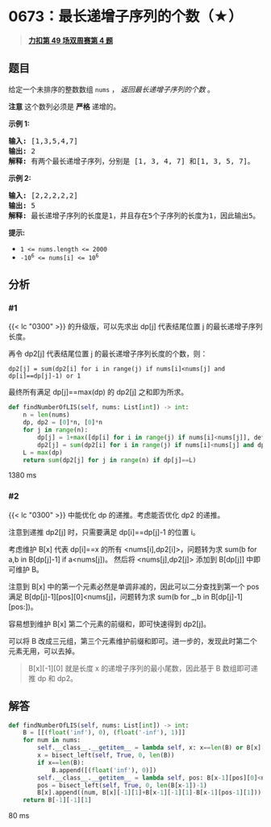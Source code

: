 # 0673：最长递增子序列的个数（★）


> <u>**[力扣第 49 场双周赛第 4 题](https://leetcode.cn/problems/number-of-longest-increasing-subsequence/)**</u>

## 题目

<p>给定一个未排序的整数数组<meta charset="UTF-8" /> <code>nums</code> ， <em>返回最长递增子序列的个数</em> 。</p>

<p><strong>注意</strong> 这个数列必须是 <strong>严格</strong> 递增的。</p>



<p><strong>示例 1:</strong></p>

<pre>
<strong>输入:</strong> [1,3,5,4,7]
<strong>输出:</strong> 2
<strong>解释:</strong> 有两个最长递增子序列，分别是 [1, 3, 4, 7] 和[1, 3, 5, 7]。
</pre>

<p><strong>示例 2:</strong></p>

<pre>
<strong>输入:</strong> [2,2,2,2,2]
<strong>输出:</strong> 5
<strong>解释:</strong> 最长递增子序列的长度是1，并且存在5个子序列的长度为1，因此输出5。
</pre>



<p><strong>提示:</strong> </p>

<p><meta charset="UTF-8" /></p>

<ul>
<li><code>1 &lt;= nums.length &lt;= 2000</code></li>
<li><code>-10<sup>6</sup> &lt;= nums[i] &lt;= 10<sup>6</sup></code></li>
</ul>


## 分析

### #1

{{< lc "0300" >}} 的升级版，可以先求出 dp[j] 代表结尾位置 j 的最长递增子序列长度。

再令 dp2[j] 代表结尾位置 j 的最长递增子序列长度的个数，则：

    dp2[j] = sum(dp2[i] for i in range(j) if nums[i]<nums[j] and dp[i]==dp[j]-1) or 1
    
最终所有满足 dp[j]==max(dp) 的 dp2[j] 之和即为所求。
    
```python
def findNumberOfLIS(self, nums: List[int]) -> int:
    n = len(nums)
    dp, dp2 = [0]*n, [0]*n
    for j in range(n):
        dp[j] = 1+max([dp[i] for i in range(j) if nums[i]<nums[j]], default=0)
        dp2[j] = sum(dp2[i] for i in range(j) if nums[i]<nums[j] and dp[i]==dp[j]-1) or 1
    L = max(dp)
    return sum(dp2[j] for j in range(n) if dp[j]==L)
```
1380 ms

### #2

{{< lc "0300" >}} 中能优化 dp 的递推。考虑能否优化 dp2 的递推。

注意到递推 dp2[j] 时，只需要满足 dp[i]==dp[j]-1 的位置 i。

考虑维护 B[x] 代表 dp[i]==x 的所有 <nums[i],dp2[i]>，问题转为求 
sum(b for a,b in B[dp[j]-1] if a<nums[j])。
然后将 <nums[j],dp2[j]> 添加到 B[dp[j]] 中即可维护 B。

注意到 B[x] 中的第一个元素必然是单调非减的，因此可以二分查找到第一个 pos 满足 
B[dp[j]-1][pos][0]<nums[j]，问题转为求 
sum(b for _,b in B[dp[j]-1][pos:])。

容易想到维护 B[x] 第二个元素的前缀和，即可快速得到 dp2[j]。

可以将 B 改成三元组，第三个元素维护前缀和即可。进一步的，发现此时第二个元素无用，可以去掉。

> B[x][-1][0] 就是长度 x 的递增子序列的最小尾数，因此基于 B 数组即可递推 dp 和 dp2。


## 解答

```python
def findNumberOfLIS(self, nums: List[int]) -> int:
    B = [[(float('inf'), 0), (float('-inf'), 1)]]
    for num in nums:
        self.__class__.__getitem__ = lambda self, x: x==len(B) or B[x][-1][0]>=num
        x = bisect_left(self, True, 0, len(B))
        if x==len(B):
            B.append([(float('inf'), 0)])
        self.__class__.__getitem__ = lambda self, pos: B[x-1][pos][0]<num
        pos = bisect_left(self, True, 0, len(B[x-1])-1)
        B[x].append((num, B[x][-1][1]+B[x-1][-1][1]-B[x-1][pos-1][1]))
    return B[-1][-1][1]
```
80 ms

